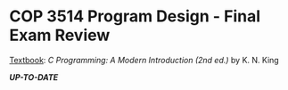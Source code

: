 # COP 3514 Program Design - Final Exam Review

<ins>Textbook</ins>: *C Programming: A Modern Introduction (2nd ed.)* by K. N. King

***UP-TO-DATE***